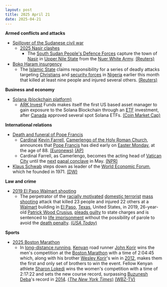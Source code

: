 ```yaml
---
layout: post
title: 2025 April 21
date: 2025-04-21
---
```



**Armed conflicts and attacks**

* [Spillover of the Sudanese civil war](https://en.wikipedia.org/wiki/Sudanese_civil_war_%282023%E2%80%93present%29#South_Sudan "Sudanese civil war (2023–present)")
  + [2025 Nasir clashes](https://en.wikipedia.org/wiki/2025_Nasir_clashes "2025 Nasir clashes")
    - The [South Sudan People's Defence Forces](https://en.wikipedia.org/wiki/South_Sudan_People%27s_Defence_Forces "South Sudan People's Defence Forces") capture the town of [Nasir](https://en.wikipedia.org/wiki/Nasir%2C_South_Sudan "Nasir, South Sudan") in [Upper Nile State](https://en.wikipedia.org/wiki/Upper_Nile_State "Upper Nile State") from the [Nuer White Army](https://en.wikipedia.org/wiki/Nuer_White_Army "Nuer White Army"). [(Reuters)](https://www.reuters.com/world/africa/south-sudans-military-recaptures-key-town-white-army-militia-2025-04-21/)
* [Boko Haram insurgency](https://en.wikipedia.org/wiki/Boko_Haram_insurgency "Boko Haram insurgency")
  + The [Islamic State](https://en.wikipedia.org/wiki/Islamic_State_%E2%80%93_West_Africa_Province "Islamic State – West Africa Province") claims responsibility for a series of deadly attacks targeting [Christians](https://en.wikipedia.org/wiki/Christians "Christians") and [security forces](https://en.wikipedia.org/wiki/Nigerian_Armed_Forces "Nigerian Armed Forces") in [Nigeria](https://en.wikipedia.org/wiki/Nigeria "Nigeria") earlier this month that killed at least nine people and injured several others. [(Reuters)](https://www.reuters.com/world/africa/iswap-claims-responsibility-deadly-attacks-nigeria-2025-04-21/)

**Business and economy**

* [Solana (blockchain platform)](https://en.wikipedia.org/wiki/Solana_%28blockchain_platform%29 "Solana (blockchain platform)")
  + [ARK Invest](https://en.wikipedia.org/wiki/ARK_Invest "ARK Invest") Funds makes itself the first US based asset manager to gain exposure to the Solana Blockchain through an [ETF](https://en.wikipedia.org/wiki/ETF "ETF") investment, after [Canada](https://en.wikipedia.org/wiki/Canada "Canada") approved several spot Solana ETFs. [(Coin Market Cap)](https://coinmarketcap.com/academy/article/ark-invest-funds-become-first-us-etfs-to-add-exposure-to-solana-through-3iqs-staking-etf)

**International relations**

* [Death and funeral of Pope Francis](https://en.wikipedia.org/wiki/Death_and_funeral_of_Pope_Francis "Death and funeral of Pope Francis")
  + [Cardinal](https://en.wikipedia.org/wiki/Cardinal_%28Catholic_Church%29 "Cardinal (Catholic Church)") [Kevin Farrell](https://en.wikipedia.org/wiki/Kevin_Farrell "Kevin Farrell"), [Camerlengo of the Holy Roman Church](https://en.wikipedia.org/wiki/Camerlengo_of_the_Holy_Roman_Church "Camerlengo of the Holy Roman Church"), announces that [Pope Francis](https://en.wikipedia.org/wiki/Pope_Francis "Pope Francis") has died early on [Easter Monday](https://en.wikipedia.org/wiki/Easter_Monday "Easter Monday"), at the age of 88. [(Euronews)](https://www.euronews.com/my-europe/2025/04/21/pope-francis-dies-at-88-the-vatican-says) [(AP)](https://apnews.com/article/vatican-pope-francis-dead-01ca7d73c3c48d25fd1504ba076e2e2a)
  + Cardinal Farrell, as Camerlengo, becomes the acting head of [Vatican City](https://en.wikipedia.org/wiki/Vatican_City "Vatican City") until the [next](https://en.wikipedia.org/wiki/2025_papal_conclave "2025 papal conclave") [papal conclave](https://en.wikipedia.org/wiki/Papal_conclave "Papal conclave") in May. [(NPR)](https://www.npr.org/2025/04/21/g-s1-61662/kevin-farrell-camerlengo-vatican-pope)
* [Klaus Schwab](https://en.wikipedia.org/wiki/Klaus_Schwab "Klaus Schwab") steps down as leader of the [World Economic Forum](https://en.wikipedia.org/wiki/World_Economic_Forum "World Economic Forum"), which he founded in 1971. [(DW)](https://www.dw.com/en/world-economic-forum-chairman-klaus-schwab-steps-down/a-72303380)

**Law and crime**

* [2019 El Paso Walmart shooting](https://en.wikipedia.org/wiki/2019_El_Paso_Walmart_shooting "2019 El Paso Walmart shooting")
  + The perpetrator of the [racially motivated](https://en.wikipedia.org/wiki/Hate_crime "Hate crime") [domestic terrorist](https://en.wikipedia.org/wiki/Domestic_terrorism "Domestic terrorism") [mass shooting](https://en.wikipedia.org/wiki/Mass_shooting "Mass shooting") attack that killed 23 people and injured 22 others at a [Walmart](https://en.wikipedia.org/wiki/Walmart "Walmart") building in [El Paso](https://en.wikipedia.org/wiki/El_Paso%2C_Texas "El Paso, Texas"), [Texas](https://en.wikipedia.org/wiki/Texas "Texas"), United States, in 2019, 26-year-old [Patrick Wood Crusius](https://en.wikipedia.org/wiki/2019_El_Paso_Walmart_shooting#Perpetrator "2019 El Paso Walmart shooting"), [pleads guilty](https://en.wikipedia.org/wiki/Plea "Plea") to state charges and is sentenced to [life imprisonment](https://en.wikipedia.org/wiki/Life_imprisonment "Life imprisonment") without the possibility of parole to avoid the [death penalty](https://en.wikipedia.org/wiki/Capital_punishment "Capital punishment"). [(*USA Today*)](https://www.usatoday.com/story/news/nation/2025/04/21/el-paso-texas-shooting-walmart-pleads-guilty/83195417007/)

**Sports**

* [2025 Boston Marathon](https://en.wikipedia.org/wiki/2025_Boston_Marathon "2025 Boston Marathon")
  + In [long-distance running](https://en.wikipedia.org/wiki/Long-distance_running "Long-distance running"), [Kenyan](https://en.wikipedia.org/wiki/Kenya "Kenya") road runner [John Korir](https://en.wikipedia.org/wiki/John_Korir_%28runner%2C_born_1996%29 "John Korir (runner, born 1996)") wins the men's competition at the [Boston Marathon](https://en.wikipedia.org/wiki/Boston_Marathon "Boston Marathon") with a time of 2:04:45 which, along with his brother [Wesley Korir](https://en.wikipedia.org/wiki/Wesley_Korir "Wesley Korir")'s win in [2012](https://en.wikipedia.org/wiki/2012_Boston_Marathon "2012 Boston Marathon"), makes them the first and only set of brothers to win the event. Fellow Kenyan athlete [Sharon Lokedi](https://en.wikipedia.org/wiki/Sharon_Lokedi "Sharon Lokedi") wins the women's competition with a time of 2:17:22 and sets the new course record, surpassing [Buzunesh Deba](https://en.wikipedia.org/wiki/Buzunesh_Deba "Buzunesh Deba")'s record in [2014](https://en.wikipedia.org/wiki/2014_Boston_Marathon "2014 Boston Marathon"). [(*The New York Times*)](https://www.nytimes.com/athletic/6296201/2025/04/21/boston-marathon-results-winners-2025/) [(WBZ-TV)](https://www.cbsnews.com/boston/video/boston-marathon-winners-crowned-history-made-during-2025-race/)
